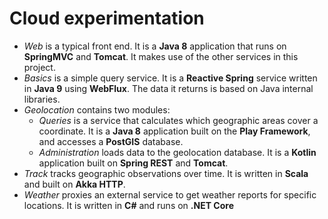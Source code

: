 # Cloud experimentation

* *Web* is a typical front end. It is a **Java 8** application that runs on **SpringMVC** and **Tomcat**. It makes use of the other services in this project.
* *Basics* is a simple query service. It is a **Reactive Spring** service written in **Java 9** using **WebFlux**. The data it returns is based on Java internal libraries.
* *Geolocation* contains two modules:
  * *Queries* is a service that calculates which geographic areas cover a coordinate. It is a **Java 8** application built on the **Play Framework**, and accesses a **PostGIS** database.
  * *Administration* loads data to the geolocation database. It is a **Kotlin** application built on **Spring REST** and **Tomcat**.
* *Track* tracks geographic observations over time. It is written in **Scala** and built on **Akka HTTP**.
* *Weather* proxies an external service to get weather reports for specific locations. It is written in **C#** and runs on **.NET Core**
